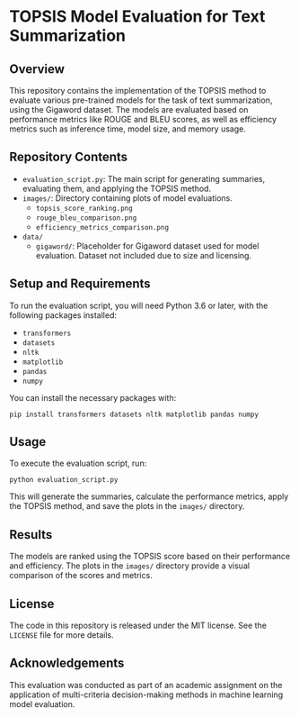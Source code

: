 
# TOPSIS Model Evaluation for Text Summarization

## Overview
This repository contains the implementation of the TOPSIS method to evaluate various pre-trained models for the task of text summarization, using the Gigaword dataset. The models are evaluated based on performance metrics like ROUGE and BLEU scores, as well as efficiency metrics such as inference time, model size, and memory usage.

## Repository Contents
- `evaluation_script.py`: The main script for generating summaries, evaluating them, and applying the TOPSIS method.
- `images/`: Directory containing plots of model evaluations.
  - `topsis_score_ranking.png`
  - `rouge_bleu_comparison.png`
  - `efficiency_metrics_comparison.png`
- `data/`
  - `gigaword/`: Placeholder for Gigaword dataset used for model evaluation. Dataset not included due to size and licensing.

## Setup and Requirements
To run the evaluation script, you will need Python 3.6 or later, with the following packages installed:
- `transformers`
- `datasets`
- `nltk`
- `matplotlib`
- `pandas`
- `numpy`

You can install the necessary packages with:
```
pip install transformers datasets nltk matplotlib pandas numpy
```

## Usage
To execute the evaluation script, run:
```
python evaluation_script.py
```
This will generate the summaries, calculate the performance metrics, apply the TOPSIS method, and save the plots in the `images/` directory.

## Results
The models are ranked using the TOPSIS score based on their performance and efficiency. The plots in the `images/` directory provide a visual comparison of the scores and metrics.

## License
The code in this repository is released under the MIT license. See the `LICENSE` file for more details.

## Acknowledgements
This evaluation was conducted as part of an academic assignment on the application of multi-criteria decision-making methods in machine learning model evaluation.
